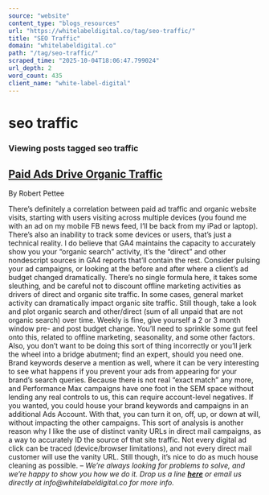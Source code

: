 ```yaml
---
source: "website"
content_type: "blogs_resources"
url: "https://whitelabeldigital.co/tag/seo-traffic/"
title: "SEO Traffic"
domain: "whitelabeldigital.co"
path: "/tag/seo-traffic/"
scraped_time: "2025-10-04T18:06:47.799024"
url_depth: 2
word_count: 435
client_name: "white-label-digital"
---
```


# seo traffic

### Viewing posts tagged seo traffic

## [Paid Ads Drive Organic Traffic](https://whitelabeldigital.co/paid-ads-drive-organic-traffic/)

By Robert Pettee

There’s definitely a correlation between paid ad traffic and organic website visits, starting with users visiting across multiple devices (you found me with an ad on my mobile FB news feed, I’ll be back from my iPad or laptop). There’s also an inability to track some devices or users, that’s just a technical reality. I do believe that GA4 maintains the capacity to accurately show you your “organic search” activity, it’s the “direct” and other nondescript sources in GA4 reports that’ll contain the rest. Consider pulsing your ad campaigns, or looking at the before and after where a client’s ad budget changed dramatically. There’s no single formula here, it takes some sleuthing, and be careful not to discount offline marketing activities as drivers of direct and organic site traffic. In some cases, general market activity can dramatically impact organic site traffic. Still though, take a look and plot organic search and other/direct (sum of all unpaid that are not organic search) over time. Weekly is fine, give yourself a 2 or 3 month window pre- and post budget change. You’ll need to sprinkle some gut feel onto this, related to offline marketing, seasonality, and some other factors. Also, you don’t want to be doing this sort of thing incorrectly or you’ll jerk the wheel into a bridge abutment; find an expert, should you need one. Brand keywords deserve a mention as well, where it can be very interesting to see what happens if you prevent your ads from appearing for your brand’s search queries. Because there is not real “exact match” any more, and Performance Max campaigns have one foot in the SEM space without lending any real controls to us, this can require account-level negatives. If you wanted, you could house your brand keywords and campaigns in an additional Ads Account. With that, you can turn it on, off, up, or down at will, without impacting the other campaigns. This sort of analysis is another reason why I like the use of distinct vanity URLs in direct mail campaigns, as a way to accurately ID the source of that site traffic. Not every digital ad click can be traced (device/browser limitations), and not every direct mail customer will use the vanity URL. Still though, it’s nice to do as much house cleaning as possible. – _We’re always looking for problems to solve, and we’re happy to show you how we do it. Drop us a line [**here**](https://whitelabeldigital.co/contact/) or email us directly at _info@whitelabeldigital.co_ for more info._